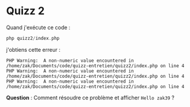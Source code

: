 # Quizz 2

Quand j'exécute ce code :

```php
php quizz2/index.php 
```

j'obtiens cette erreur :

```
PHP Warning:  A non-numeric value encountered in /home/zak/Documents/code/quizz-entretien/quizz2/index.php on line 4
PHP Warning:  A non-numeric value encountered in /home/zak/Documents/code/quizz-entretien/quizz2/index.php on line 4
PHP Warning:  A non-numeric value encountered in /home/zak/Documents/code/quizz-entretien/quizz2/index.php on line 4
```

**Question** : Comment résoudre ce problème et afficher `Hello zak39` ?
